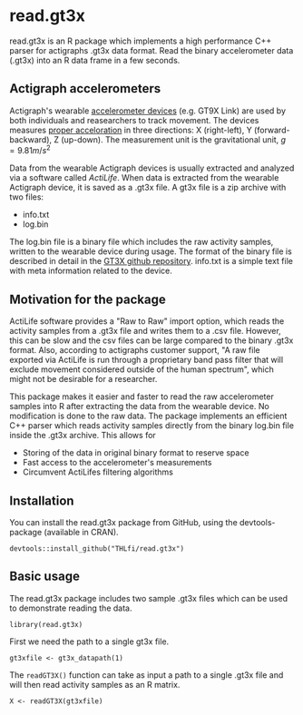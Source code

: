# read.gt3x

read.gt3x is an R package which implements a high performance C++ parser for actigraphs .gt3x data format. Read the binary accelerometer data (.gt3x) into an R data frame in a few seconds.


## Actigraph accelerometers

Actigraph's wearable [accelerometer devices](https://en.wikipedia.org/wiki/Accelerometer) (e.g. GT9X Link) are used by both individuals and reasearchers to track movement. The devices measures [proper acceloration](https://en.wikipedia.org/wiki/Proper_acceleration) in three directions:  X (right-left), Y (forward-backward), Z (up-down). The measurement unit is the gravitational unit, $g = 9.81 m / s^2$

Data from the wearable Actigraph devices is usually extracted and analyzed via a software called *ActiLife*.  When data is extracted from the wearable Actigraph device, it is saved as a .gt3x file. A gt3x file is a zip archive with two files: 
- info.txt  
- log.bin  

The log.bin file is a binary file which includes the raw activity samples, written to the wearable device during usage. The format of the binary file is described in detail in the [GT3X github repository](https://github.com/actigraph/GT3X-File-Format). info.txt is a simple text file with meta information related to the device.


## Motivation for the package

ActiLife software provides a "Raw to Raw" import option, which reads the activity samples from a .gt3x file and writes them to a .csv file. However, this can be slow and the csv files can be large compared to the binary .gt3x format. Also, according to actigraphs customer support, "A raw file exported via ActiLife is run through a proprietary band pass filter that will exclude movement considered outside of the human spectrum", which might not be desirable for a researcher. 

This package makes it easier and faster to read the raw accelerometer samples into R after extracting the data from the wearable device. No modification is done to the raw data. The package implements an efficient C++ parser which reads activity samples directly from the binary log.bin file inside the .gt3x archive. This allows for

- Storing of the data in original binary format to reserve space  
- Fast access to the accelerometer's measurements  
- Circumvent ActiLifes filtering algorithms  

## Installation

You can install the read.gt3x package from GitHub, using the devtools-package (available in CRAN).

```
devtools::install_github("THLfi/read.gt3x")
```


## Basic usage

The read.gt3x package includes two sample .gt3x files which can be used to demonstrate reading the data. 

```{r}
library(read.gt3x)
```

First we need the path to a single gt3x file.


```{r}
gt3xfile <- gt3x_datapath(1)
```

The `readGT3X()` function can take as input a path to a single .gt3x file and will then read activity samples as an R matrix.

```{r}
X <- readGT3X(gt3xfile)
```


